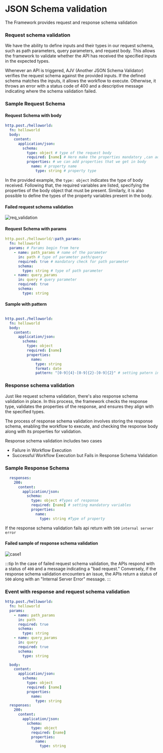 # JSON Schema validation

The Framework provides request and response schema validation 

### Request schema validation

We have the ability to define inputs and their types in our request schema, such as path parameters, query parameters, and request body. This allows the framework to validate whether the API has received the specified inputs in the expected types.

Whenever an API is triggered, AJV (Another JSON Schema Validator) verifies the request schema against the provided inputs. If the defined schema matches the inputs, it allows the workflow to execute. Otherwise, it throws an error with a status code of 400 and a descriptive message indicating where the schema validation failed.

### Sample Request Schema

#### Request Schema with body

```yaml
http.post./helloworld:
  fn: helloworld
  body:
    content:
      application/json:
        schema:
          type: object # type of the request body
          required: [name] # Here make the properties mandatory ,can add multiple variable names
          properties: # we can add properties that we get in body
            name: # property name
              type: string # property type
```

In the provided example, the `type: object` indicates the type of body received. Following that, the required variables are listed, specifying the properties of the body object that must be present. Similarly, it is also possible to define the types of the property variables present in the body.

#### Failed request schema validation

![req_validation](https://res.cloudinary.com/dzdcjchdc/image/upload/v1704546298/Screenshot_from_2024-01-06_18-31-32_tref8f.png)

#### Request Schema with params

```yaml
http.post./helloworld/:path_params:
  fn: helloworld
  params: # Params begin from here
    - name: path_params # name of the parameter
      in: path # type of parameter path/query
      required: true # mandatory check for path parameter
      schema:
        type: string # type of path parameter
    - name: query_params 
      in: query # query parameter
      required: true
      schema:
        type: string
```


#### Sample with pattern

```yaml

http.post./helloworld:
  fn: helloworld
  body:
    content:
      application/json:
        schema:
          type: object
          required: [name]
          properties:
            name:
              type: string
              format: date
              pattern: "[0-9]{4}-[0-9]{2}-[0-9]{2}" # setting patern in schema
```

### Response schema validation

Just like request schema validation, there's also response schema validation in place. In this process, the framework checks the response type, validates the properties of the response, and ensures they align with the specified types.

The process of response schema validation involves storing the response schema, enabling the workflow to execute, and checking the response body along with its properties for validation.

Response schema validation includes two cases

- Failure in Workflow Execution
- Successful Workflow Execution but Fails in Response Schema Validation


### Sample Response Schema

```yaml
  responses:
    200:
      content:
        application/json:
          schema:
            type: object #Types of response
            required: [name] # setting mandatory variables
            properties:
              name:
                type: string #Type of property

```
If the response schema validation fails api return with `500` `internal server error`


#### Failed sample of response schema validation

![case1](https://res.cloudinary.com/dzdcjchdc/image/upload/v1704548714/Screenshot_from_2024-01-06_19-14-52_uwwbek.png)


:::tip In the case of failed request schema validation, the APIs respond with a status of `400` and a message indicating a "bad request." Conversely, if the response schema validation encounters an issue, the APIs return a status of `500` along with an "Internal Server Error" message.
:::

### Event with response and request schema validation

```yaml
http.post./helloworld:
  fn: helloworld
  params:
    - name: path_params
      in: path
      required: true
      schema:
        type: string
    - name: query_params
      in: query
      required: true
      schema:
        type: string

  body:
    content:
      application/json:
        schema:
          type: object
          required: [name]
          properties:
            name:
              type: string
  responses:
    200:
      content:
        application/json:
          schema:
            type: object
            required: [name]
            properties:
              name:
                type: string
```